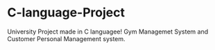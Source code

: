 # C-language-Project
University Project made in C languagee!
Gym Managemet System and Customer Personal Management system.
